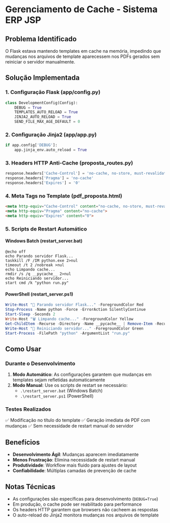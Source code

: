 # Gerenciamento de Cache - Sistema ERP JSP

## Problema Identificado
O Flask estava mantendo templates em cache na memória, impedindo que mudanças nos arquivos de template aparecessem nos PDFs gerados sem reiniciar o servidor manualmente.

## Solução Implementada

### 1. Configuração Flask (app/config.py)
```python
class DevelopmentConfig(Config):
    DEBUG = True
    TEMPLATES_AUTO_RELOAD = True
    JINJA2_AUTO_RELOAD = True
    SEND_FILE_MAX_AGE_DEFAULT = 0
```

### 2. Configuração Jinja2 (app/app.py)
```python
if app.config['DEBUG']:
    app.jinja_env.auto_reload = True
```

### 3. Headers HTTP Anti-Cache (proposta_routes.py)
```python
response.headers['Cache-Control'] = 'no-cache, no-store, must-revalidate'
response.headers['Pragma'] = 'no-cache'
response.headers['Expires'] = '0'
```

### 4. Meta Tags no Template (pdf_proposta.html)
```html
<meta http-equiv="Cache-Control" content="no-cache, no-store, must-revalidate">
<meta http-equiv="Pragma" content="no-cache">
<meta http-equiv="Expires" content="0">
```

### 5. Scripts de Restart Automático

#### Windows Batch (restart_server.bat)
```batch
@echo off
echo Parando servidor Flask...
taskkill /F /IM python.exe 2>nul
timeout /t 2 /nobreak >nul
echo Limpando cache...
rmdir /s /q __pycache__ 2>nul
echo Reiniciando servidor...
start cmd /k "python run.py"
```

#### PowerShell (restart_server.ps1)
```powershell
Write-Host "🛑 Parando servidor Flask..." -ForegroundColor Red
Stop-Process -Name python -Force -ErrorAction SilentlyContinue
Start-Sleep -Seconds 2
Write-Host "🗑️ Limpando cache..." -ForegroundColor Yellow
Get-ChildItem -Recurse -Directory -Name __pycache__ | Remove-Item -Recurse -Force -ErrorAction SilentlyContinue
Write-Host "🚀 Reiniciando servidor..." -ForegroundColor Green
Start-Process -FilePath "python" -ArgumentList "run.py"
```

## Como Usar

### Durante o Desenvolvimento
1. **Modo Automático**: As configurações garantem que mudanças em templates sejam refletidas automaticamente
2. **Modo Manual**: Use os scripts de restart se necessário:
   - `.\restart_server.bat` (Windows Batch)
   - `.\restart_server.ps1` (PowerShell)

### Testes Realizados
✅ Modificação no título do template
✅ Geração imediata de PDF com mudanças
✅ Sem necessidade de restart manual do servidor

## Benefícios
- **Desenvolvimento Ágil**: Mudanças aparecem imediatamente
- **Menos Frustração**: Elimina necessidade de restart manual
- **Produtividade**: Workflow mais fluido para ajustes de layout
- **Confiabilidade**: Múltiplas camadas de prevenção de cache

## Notas Técnicas
- As configurações são específicas para desenvolvimento (`DEBUG=True`)
- Em produção, o cache pode ser reabilitado para performance
- Os headers HTTP garantem que browsers não cacheem as respostas
- O auto-reload do Jinja2 monitora mudanças nos arquivos de template
